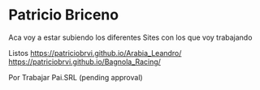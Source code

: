 # Patricio Briceno
Aca voy a estar subiendo los diferentes Sites con los que voy trabajando

Listos
https://patriciobrvi.github.io/Arabia_Leandro/
https://patriciobrvi.github.io/Bagnola_Racing/

Por Trabajar
Pai.SRL (pending approval)
